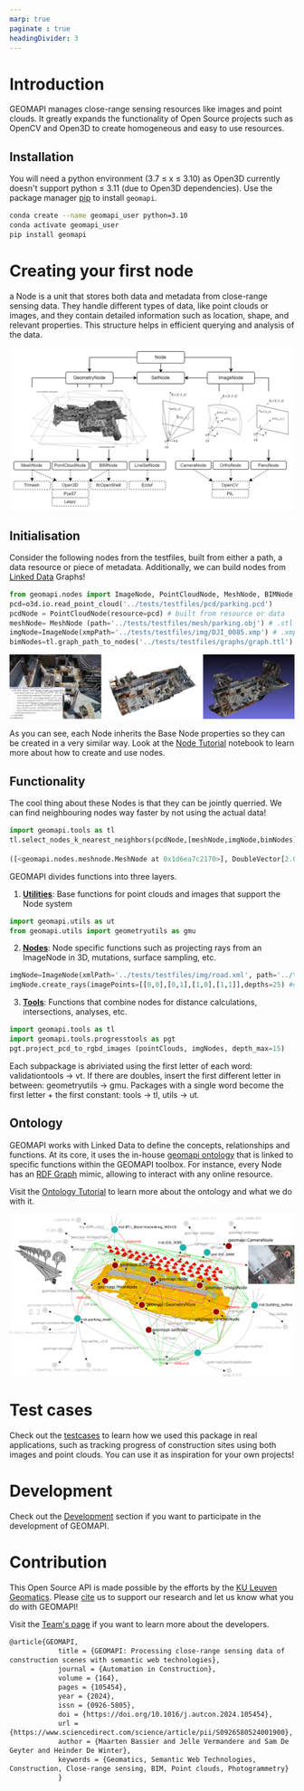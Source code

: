 ```yaml
---
marp: true
paginate : true
headingDivider: 3
---
```

# Introduction

GEOMAPI manages close-range sensing resources like images and point clouds. It greatly expands the functionality of Open Source projects such as OpenCV and Open3D to create homogeneous and easy to use resources.

## Installation

You will need a python environment (3.7 $\leq$ x $\leq$ 3.10) as Open3D currently doesn't support python $\leq$ 3.11 (due to Open3D dependencies). Use the package manager [pip](https://pypi.org/project/geomapi) to install `geomapi`.

```bash
conda create --name geomapi_user python=3.10
conda activate geomapi_user
pip install geomapi
```

# Creating your first node
a Node is a unit that stores both data and metadata from close-range sensing data. They handle different types of data, like point clouds or images, and they contain detailed information such as location, shape, and relevant properties. This structure helps in efficient querying and analysis of the data.

![bg vertical right:50% h:70%](../../pics/GEOMAPI_metadata3.png)


## Initialisation

Consider the following nodes from the testfiles, built from either a path, a data resource or piece of metadata. Additionally, we can build nodes from [Linked Data](https://en.wikipedia.org/wiki/Linked_data) Graphs!

```py
from geomapi.nodes import ImageNode, PointCloudNode, MeshNode, BIMNode, Node
pcd=o3d.io.read_point_cloud('../tests/testfiles/pcd/parking.pcd')
pcdNode = PointCloudNode(resource=pcd) # built from resource or data
meshNode= MeshNode (path='../tests/testfiles/mesh/parking.obj') # .stl and .obj are supported
imgNode=ImageNode(xmpPath='../tests/testfiles/img/DJI_0085.xmp') # .xmp contains pose information from CapturingReality software. MetaShape .xml is also supported.
bimNodes=tl.graph_path_to_nodes('../tests/testfiles/graphs/graph.ttl') #loads nodes from a graph file representing an IFCfile with BIM objects.
```
  ![bg vertical right:50% h:70%](../../pics/node_resources1.png)

As you can see, each Node inherits the Base Node properties so they can be created in a very similar way. Look at the [Node Tutorial](../tutorial/tutorial_nodes.ipynb) notebook to learn more about how to create and use nodes.

## Functionality
The cool thing about these Nodes is that they can be jointly querried. We can find neighbouring nodes way faster by not using the actual data!

```py
import geomapi.tools as tl
tl.select_nodes_k_nearest_neighbors(pcdNode,[meshNode,imgNode,bimNodes],k=1) #selects the k nearest neighbors of a point cloud node from a list of nodes

([<geomapi.nodes.meshnode.MeshNode at 0x1d6ea7c2170>], DoubleVector[2.09905]) # the meshNode is the closest Node 2m away!
```

GEOMAPI divides functions into three layers.
1. [**Utilities**](../tutorial/tutorial_functionality.ipynb): Base functions for point clouds and images that support the Node system
```py
import geomapi.utils as ut
from geomapi.utils import geometryutils as gmu
```
2. [**Nodes**](../tutorial/tutorial_functionality.ipynb): Node specific functions such as projecting rays from an ImageNode in 3D, mutations, surface sampling, etc.
```py
imgNode=ImageNode(xmlPath='../tests/testfiles/img/road.xml', path='../tests/testfiles/img/101_0367_0007.JPG') 
imgNode.create_rays(imagePoints=[[0,0],[0,1],[1,0],[1,1]],depths=25) #creates rays from image points
```
3. [**Tools**](../tutorial/tutorial_functionality.ipynb): Functions that combine nodes for distance calculations, intersections, analyses, etc.
```py
import geomapi.tools as tl
import geomapi.tools.progresstools as pgt
pgt.project_pcd_to_rgbd_images (pointClouds, imgNodes, depth_max=15)
```
Each subpackage is abriviated using the first letter of each word: validationtools -> vt. If there are doubles, insert the first different letter in between: geometryutils -> gmu. Packages with a single word become the first letter + the first constant: tools -> tl, utils -> ut.

## Ontology
GEOMAPI works with Linked Data to define the concepts, relationships and functions. At its core, it uses the in-house [geomapi ontology](https://github.com/KU-Leuven-Geomatics/geomapi/blob/main/geomapi/ontology/geomapi_ontology.ttl) that is linked to specific functions within the GEOMAPI toolbox. For instance, every Node has an [RDF Graph](https://en.wikipedia.org/wiki/Resource_Description_Framework) mimic, allowing to interact with any online resource.

Visit the [Ontology Tutorial](../tutorial/tutorial_ontology.md) to learn more about the ontology and what we do with it.

![bg vertical right:50% h:70%](../../pics/geomapi_ontology.png)

# Test cases

Check out the [testcases](../testcases/) to learn how we used this package in real applications, such as tracking progress of construction sites using both images and point clouds. You can use it as inspiration for your own projects!

# Development

Check out the [Development](../development/) section if you want to participate in the development of GEOMAPI.

# Contribution

This Open Source API is made possible by the efforts by the [KU Leuven Geomatics](https://iiw.kuleuven.be/onderzoek/geomatics). Please [cite](https://www.sciencedirect.com/science/article/pii/S0926580524001900) us to support our research and let us know what you do with GEOMAPI!

Visit the [Team's page](../team/team.md) if you want to learn more about the developers. 

```
@article{GEOMAPI,
            title = {GEOMAPI: Processing close-range sensing data of construction scenes with semantic web technologies},
            journal = {Automation in Construction},
            volume = {164},
            pages = {105454},
            year = {2024},
            issn = {0926-5805},
            doi = {https://doi.org/10.1016/j.autcon.2024.105454},
            url = {https://www.sciencedirect.com/science/article/pii/S0926580524001900},
            author = {Maarten Bassier and Jelle Vermandere and Sam De Geyter and Heinder De Winter},
            keywords = {Geomatics, Semantic Web Technologies, Construction, Close-range sensing, BIM, Point clouds, Photogrammetry}
            }
```
